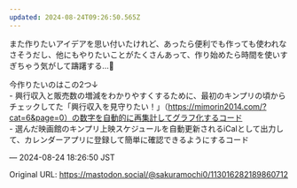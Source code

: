 ```yaml
---
updated: 2024-08-24T09:26:50.565Z
---
```


<p>また作りたいアイデアを思い付いたけれど、あったら便利でも作っても使われなさそうだし、他にもやりたいことがたくさんあって、作り始めたら時間を使いすぎちゃう気がして躊躇する…🥲</p><p>今作りたいのはこの2つ↓<br />- 興行収入と販売数の増減をわかりやすくするために、最初のキンプリの頃からチェックしてた「興行収入を見守りたい！」（<a href="https://mimorin2014.com/?cat=6&amp;page=0）の数字を自動的に再集計してグラフ化するコード" target="_blank" rel="nofollow noopener noreferrer" translate="no"><span class="invisible">https://</span><span class="ellipsis">mimorin2014.com/?cat=6&amp;page=0）</span><span class="invisible">の数字を自動的に再集計してグラフ化するコード</span></a><br />- 選んだ映画館のキンプリ上映スケジュールを自動更新されるiCalとして出力して、カレンダーアプリに登録して簡単に確認できるようにするコード</p>

&mdash; 2024-08-24 18:26:50 JST

Original URL: https://mastodon.social/@sakuramochi0/113016282189860712
